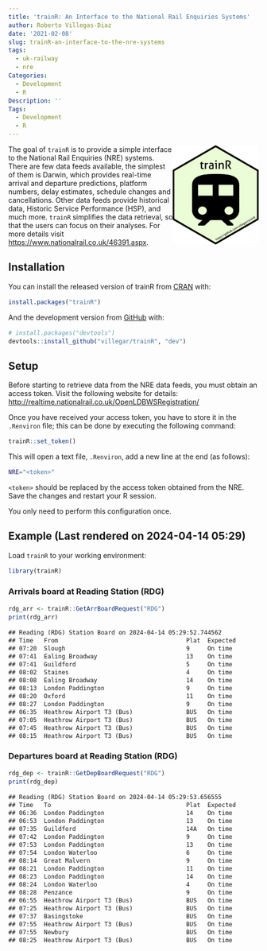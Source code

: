 ```yaml
---
title: 'trainR: An Interface to the National Rail Enquiries Systems'
author: Roberto Villegas-Diaz
date: '2021-02-08'
slug: trainR-an-interface-to-the-nre-systems
tags:
  - uk-railway
  - nre
Categories:
  - Development
  - R
Description: ''
Tags:
  - Development
  - R
---
```


<img src="https://raw.githubusercontent.com/villegar/trainR/main/inst/images/logo.png" alt="logo" align="right" height=200px/>

The goal of `trainR` is to provide a simple interface to the 
National Rail Enquiries (NRE) systems. There are few data feeds 
available, the simplest of them is Darwin, which provides real-time 
arrival and departure predictions, platform numbers, delay estimates, 
schedule changes and cancellations. Other data feeds provide historical 
data, Historic Service Performance (HSP), and much more. `trainR` 
simplifies the data retrieval, so that the users can focus on their 
analyses. For more details visit 
https://www.nationalrail.co.uk/46391.aspx.

## Installation

You can install the released version of trainR from [CRAN](https://CRAN.R-project.org) with:

``` r
install.packages("trainR")
```

And the development version from [GitHub](https://github.com/) with:

``` r
# install.packages("devtools")
devtools::install_github("villegar/trainR", "dev")
```

## Setup
Before starting to retrieve data from the NRE data feeds, you must obtain an access token. 
Visit the following website for details: http://realtime.nationalrail.co.uk/OpenLDBWSRegistration/

Once you have received your access token, you have to store it in the `.Renviron` file; this can be 
done by executing the following command:


```r
trainR::set_token()
```

This will open a text file, `.Renviron`, add a new line at the end (as follows):

```bash
NRE="<token>"
```

`<token>` should be replaced by the access token obtained from the NRE. Save the changes and restart 
your R session.

You only need to perform this configuration once.

## Example (Last rendered on 2024-04-14 05:29)

Load `trainR` to your working environment:

```r
library(trainR)
```

### Arrivals board at Reading Station (RDG)


```r
rdg_arr <- trainR::GetArrBoardRequest("RDG")
print(rdg_arr)
```

```
## Reading (RDG) Station Board on 2024-04-14 05:29:52.744562
## Time   From                                    Plat  Expected
## 07:20  Slough                                  9     On time
## 07:41  Ealing Broadway                         13    On time
## 07:41  Guildford                               5     On time
## 08:02  Staines                                 4     On time
## 08:08  Ealing Broadway                         14    On time
## 08:13  London Paddington                       9     On time
## 08:20  Oxford                                  11    On time
## 08:27  London Paddington                       9     On time
## 06:35  Heathrow Airport T3 (Bus)               BUS   On time
## 07:05  Heathrow Airport T3 (Bus)               BUS   On time
## 07:45  Heathrow Airport T3 (Bus)               BUS   On time
## 08:15  Heathrow Airport T3 (Bus)               BUS   On time
```

### Departures board at Reading Station (RDG)


```r
rdg_dep <- trainR::GetDepBoardRequest("RDG")
print(rdg_dep)
```

```
## Reading (RDG) Station Board on 2024-04-14 05:29:53.656555
## Time   To                                      Plat  Expected
## 06:36  London Paddington                       14    On time
## 06:53  London Paddington                       13    On time
## 07:35  Guildford                               14A   On time
## 07:42  London Paddington                       9     On time
## 07:53  London Paddington                       13    On time
## 07:54  London Waterloo                         6     On time
## 08:14  Great Malvern                           9     On time
## 08:21  London Paddington                       11    On time
## 08:23  London Paddington                       14    On time
## 08:24  London Waterloo                         4     On time
## 08:28  Penzance                                9     On time
## 06:55  Heathrow Airport T3 (Bus)               BUS   On time
## 07:25  Heathrow Airport T3 (Bus)               BUS   On time
## 07:37  Basingstoke                             BUS   On time
## 07:55  Heathrow Airport T3 (Bus)               BUS   On time
## 07:55  Newbury                                 BUS   On time
## 08:25  Heathrow Airport T3 (Bus)               BUS   On time
```
